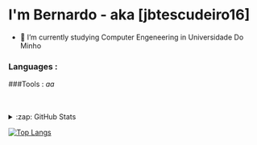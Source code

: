 # I'm Bernardo  - aka [jbtescudeiro16] 



- 🔭 I’m currently studying Computer Engeneering in Universidade Do Minho



### Languages :


###Tools :
<i class="devicon-devicon-plain">aa</i>





<br />
<br />




</details>

<details>
  <summary>:zap: GitHub Stats</summary>

  <img align="left" alt="jbtescudeiro16s GitHub Stats" src="https://github-readme-stats.vercel.app/api?username=jbtescudeiro16&show_icons=true&hide_border=false&title_color=ff652f&icon_color=FFE400&bg_color=09131B&text_color=ffffff&border_color=0c1a25" />


</details>

[![Top Langs](https://github-readme-stats.vercel.app/api/top-langs/?username=jbtescudeiro16&langs_count=8)](https://github.com/anuraghazra/github-readme-stats)
